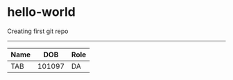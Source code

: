 # hello-world
Creating first git repo 

--- 

| Name | DOB | Role|
| ---- | ---- | ----- |
| TAB | 101097 | DA|
